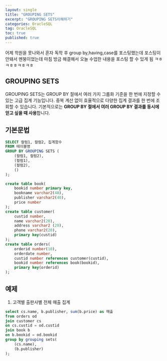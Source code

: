 ```yaml
---
layout: single
title: "GROUPING SETS"
excerpt: "GROUPING SETS이해하기"
categories: OracleSQL
tag: OracleSQL
toc: true
published: true
---
```


어제 학원을 못나와서 혼자 독학 후 group by,having,case를 포스팅했는데
포스팅이 안돼서 멘붕이었는데 마침 방금 해결해서 오늘 수업한 내용을 포스팅 할
수 있게 됨 ㅋㅎㅋㅎㅎㅋㅎㅋㅎ

## GROUPING SETS
GROUPING SETS는 GROUP BY 절에서 여러 가지 그룹화 기준을 한 번에 지정할 수 있는 고급 집계 기능입니다.
중복 계산 없이 효율적으로 다양한 집계 결과를 한 번에 조회할 수 있습니다.
기본적으로는 **GROUP BY 절에서 여러 GROUP BY 결과를 동시에 얻고 싶을 때 사용**합니다.

## 기본문법
```sql
SELECT 컬럼1, 컬럼2, 집계함수     
FROM 테이블명
GROUP BY GROUPING SETS (
    (컬럼1, 컬럼2),
    (컬럼1),
    (컬럼2),
    ()
);
```

```sql
create table book(
    bookid number primary key, 
    bookname varchar2(40),
    publisher varchar2(40),
    price number
);
create table customer(
    custid number,
    name varchar2(20),
    address varchar2 (20),
    phone varchar2(20),
    primary key(custid)
);
create table orders(
    orderid number(10),
    orderdate number,
    custid number references customer(custid),
    bookid number references book(bookid),
    primary key(orderid)
);
```

## 예제

1. 고객별 출판사별 전체 매출 집계
```sql
select cs.name, b.publisher, sum(b.price) as 매출
from orders od
join customer cs
on cs.custid = od.custid
join book b
on b.bookid = od.bookid
group by grouping sets(
    (cs.name),
    (b.publisher)
);
```



